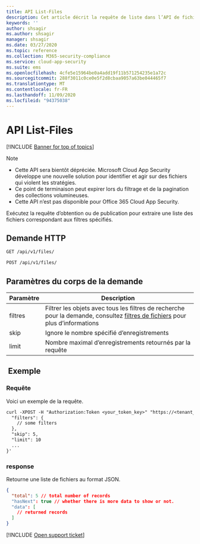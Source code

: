 ```yaml
---
title: API List-Files
description: Cet article décrit la requête de liste dans l’API de fichiers de Cloud App Security.
keywords: ''
author: shsagir
ms.author: shsagir
manager: shsagir
ms.date: 03/27/2020
ms.topic: reference
ms.collection: M365-security-compliance
ms.service: cloud-app-security
ms.suite: ems
ms.openlocfilehash: 4cfe5e15964be0a4add19f11b571254235e1a72c
ms.sourcegitcommit: 288f3011c0ce0e5f2d8cbaa9057a63be044465f7
ms.translationtype: MT
ms.contentlocale: fr-FR
ms.lasthandoff: 11/09/2020
ms.locfileid: "94375038"
---
```

# <a name="list---files-api"></a>API List-Files

[!INCLUDE [Banner for top of topics](includes/banner.md)]

> [!NOTE]
>
> - Cette API sera bientôt dépréciée. Microsoft Cloud App Security développe une nouvelle solution pour identifier et agir sur des fichiers qui violent les stratégies.
> - Ce point de terminaison peut expirer lors du filtrage et de la pagination des collections volumineuses.
> - Cette API n’est pas disponible pour Office 365 Cloud App Security.

Exécutez la requête d’obtention ou de publication pour extraire une liste des fichiers correspondant aux filtres spécifiés.

## <a name="http-request"></a>Demande HTTP

```rest
GET /api/v1/files/
```

```rest
POST /api/v1/files/
```

## <a name="request-body-parameters"></a>Paramètres du corps de la demande

| Paramètre | Description |
| --- | --- |
| filtres | Filtrer les objets avec tous les filtres de recherche pour la demande, consultez [filtres de fichiers](api-files.md#filters) pour plus d’informations |
| skip | Ignore le nombre spécifié d’enregistrements |
| limit | Nombre maximal d’enregistrements retournés par la requête |

## <a name="example"></a> Exemple

### <a name="request"></a>Requête

Voici un exemple de la requête.

```rest
curl -XPOST -H "Authorization:Token <your_token_key>" "https://<tenant_id>.<tenant_region>.contoso.com/api/v1/files/" -d '{
  "filters": {
    // some filters
  },
  "skip": 5,
  "limit": 10
  ...
}'
```

### <a name="response"></a>response

Retourne une liste de fichiers au format JSON.

```json
{
  "total": 5 // total number of records
  "hasNext": true // whether there is more data to show or not.
  "data": [
    // returned records
  ]
}
```

[!INCLUDE [Open support ticket](includes/support.md)]
